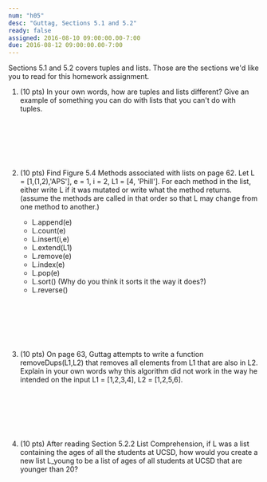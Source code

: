 ```yaml
---
num: "h05"
desc: "Guttag, Sections 5.1 and 5.2"
ready: false
assigned: 2016-08-10 09:00:00.00-7:00
due: 2016-08-12 09:00:00.00-7:00
---
```




Sections 5.1 and 5.2 covers tuples and lists.  Those are the sections we'd like you to read for this homework assignment.

<ol>

<li markdown="1" style="margin-bottom:8em;">
(10 pts) In your own words, how are tuples and lists different? Give an example of something you can do with lists that you can't do with tuples.

</li>





<li markdown="1" style="margin-bottom:8em;" class="page-break-before">


(10 pts) Find Figure 5.4 Methods associated with lists on page 62. Let L = [1,(1,2),'APS'], e = 1, i = 2, L1 = [4, 'Phill'].
For each method in the list, either write L if it was mutated or write what the method returns. (assume the methods are called in that order so that L may change from one method to another.)

* L.append(e)
* L.count(e)
* L.insert(i,e)
* L.extend(L1)
* L.remove(e)
* L.index(e)
* L.pop(e)
* L.sort() (Why do you think it sorts it the way it does?)
* L.reverse()


</li>


<li markdown="1" style="margin-bottom:8em;" >

(10 pts) On page 63, Guttag attempts to write a function removeDups(L1,L2) that removes all elements from L1 that are also in L2.
Explain in your own words why this algorithm did not work in the way he intended on the input L1 = [1,2,3,4], L2 = [1,2,5,6].


</li>



<li markdown="1" style="margin-bottom:8em;" >

(10 pts) After reading Section 5.2.2 List Comprehension, if L was a list containing the ages of all the students at UCSD, how would you create a new list L_young to be a list of ages of all students at UCSD that are younger than 20?

</li>

</ol>
